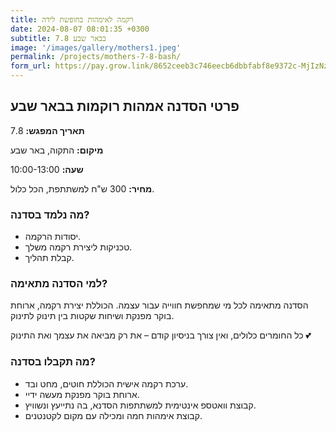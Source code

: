 ```yaml
---
title: רקמה לאימהות בחופשת לידה
date: 2024-08-07 08:01:35 +0300
subtitle: 7.8 בבאר שבע
image: '/images/gallery/mothers1.jpeg'
permalink: /projects/mothers-7-8-bash/
form_url: https://pay.grow.link/8652ceeb3c746eecb6dbbfabf8e9372c-MjIzNzg5Mw
---
```


## פרטי הסדנה אמהות רוקמות בבאר שבע

**תאריך המפגש:** 7.8

**מיקום:** התקוה, באר שבע  

**שעה:** 10:00-13:00 

**מחיר:** 300 ש"ח למשתתפת, הכל כלול.

### מה נלמד בסדנה?

- יסודות הרקמה.
- טכניקות ליצירת רקמה משלך.
- קבלת תהליך.
  
### למי הסדנה מתאימה?

הסדנה מתאימה לכל מי שמחפשת חווייה עבור עצמה. הכוללת יצירת רקמה, ארוחת בוקר מפנקת ושיחות שקטות בין תינוק לתינוק.

כל החומרים כלולים, ואין צורך בניסיון קודם – את רק מביאה את עצמך ואת התינוק 💕

### מה תקבלו בסדנה?

- ערכת רקמה אישית הכוללת חוטים, מחט ובד.
- ארוחת בוקר מפנקת מעשה ידיי.
- קבוצת וואטספ אינטימית למשתתפות הסדנא, בה נתייעץ ונשוויץ.
-  קבוצת אימהות חמה ומכילה עם מקום לקטנטנים.

